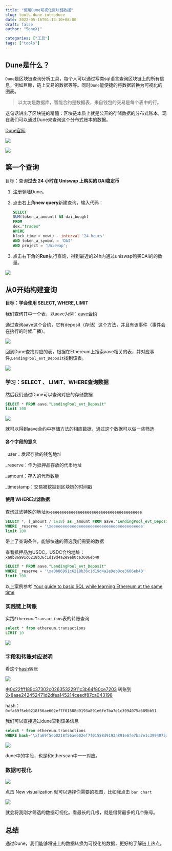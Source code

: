```yaml
---
title: "使用Dune可视化区块链数据"
slug: tools-dune-introduce
date: 2022-05-16T01:13:10+08:00
draft: false
author: "5oneXj"

categories: ["工具"]
tags: ["tools"]
---
```


## Dune是什么？

`Dune`是区块链查询分析工具，每个人可以通过写类sql语言查询区块链上的所有信息，例如巨鲸，链上交易的数据等等。同时`Dune`能便捷的将数据转换为可视化的图表。

> 以太坊是数据库，智能合约是数据表，来自钱包的交易是每个表中的行。

这句话讲出了区块链的精髓：区块链本质上就是公开的存储数据的分布式账本，现在我们可以通过Dune来查询这个分布式账本的数据。

[Dune官网](https://dune.xyz/)

![](https://raw.githubusercontent.com/jollysone/Picture-Library/master/blog/202302260003935.png)

![](https://raw.githubusercontent.com/jollysone/Picture-Library/master/blog/202302260003806.png)


## 第一个查询

目标：查询**过去 24 小时在 Uniswap 上购买的 DAI稳定币**

1. 注册登陆Dune。
2. 点击右上角**new query**新建查询，输入代码：

    ```sql
    SELECT
    SUM(token_a_amount) AS dai_bought
    FROM
    dex."trades"
    WHERE
    block_time > now() - interval '24 hours'
    AND token_a_symbol = 'DAI'
    AND project = 'Uniswap';
    ```
3. 点击右下角的**Run**执行查询，得到最近的24h内通过uniswap购买DAI的的数量。

![](https://raw.githubusercontent.com/jollysone/Picture-Library/master/blog/202302260004342.png)


## 从0开始构建查询

**目标：学会使用 SELECT, WHERE, LIMIT**

我们查询其中一个表，以aave为例：[aave合约](https://etherscan.io/address/0x398ec7346dcd622edc5ae82352f02be94c62d119#writeProxyContract)

通过查询aave这个合约，它有deposit（存储）这个方法，并且有该事件（事件会在执行的时候广播）。

![](https://raw.githubusercontent.com/jollysone/Picture-Library/master/blog/202302260004670.png)

回到Dune查找对应的表，根据在Ethereum上搜索aave相关的表，并对应事件,`LendingPool_evt_Deposit`找到该表。

![](https://raw.githubusercontent.com/jollysone/Picture-Library/master/blog/202302260005154.png)

### 学习：SELECT 、 LIMIT、WHERE查询数据

然后我们通过Dune可以查询对应的存储数据

```sql
SELECT * FROM aave."LendingPool_evt_Deposit"
limit 100
```

![](https://raw.githubusercontent.com/jollysone/Picture-Library/master/blog/202302260005886.png)

就可以得到aave合约中存储方法的相应数据，通过这个数据可以做一些筛选

#### 各个字段的意义

_user：发起存款的钱包地址

_reserve：作为抵押品存放的代币地址

_amount：存入的代币数量

_timestamp：交易被挖掘到区块链的时间戳


#### 使用 WHERE过滤数据

查询过滤特殊的地址`0xeeeeeeeeeeeeeeeeeeeeeeeeeeeeeeeeeeeeeeee`

```sql
SELECT *, (_amount / 1e18) as _amount FROM aave."LendingPool_evt_Deposit"
WHERE _reserve = '\xeeeeeeeeeeeeeeeeeeeeeeeeeeeeeeeeeeeeeeee'
limit 100
```

带上了查询条件，能够快速的筛选我们需要的数据

查看抵押品为USDC，USDC合约地址：`xa0b86991c6218b36c1d19d4a2e9eb0ce3606eb48`

```sql
SELECT * FROM aave."LendingPool_evt_Deposit"
WHERE _reserve = '\xa0b86991c6218b36c1d19d4a2e9eb0ce3606eb48'
limit 100
```

以上案例参考 [Your guide to basic SQL while learning Ethereum at the same time](https://towardsdatascience.com/your-guide-to-basic-sql-while-learning-ethereum-at-the-same-time-9eac17a05929)

### 实践链上转账


实践`Ethereum.Transactions`表的转账查询

```sql
select * from ethereum.transactions
LIMIT 10
```

![](https://raw.githubusercontent.com/jollysone/Picture-Library/master/blog/202302260006665.png)

### 字段和转账对应说明

看这个[hash](https://etherscan.io/tx/0xfa69f5eb0218f56ae602ef7f01588d9193a891e6fe7ba7e1c3994075a689bb51)转账 

![](https://raw.githubusercontent.com/jollysone/Picture-Library/master/blog/202302260006574.png)

由[0x22fff189c37302c02635322911c3b64f80ce7203](https://etherscan.io/token/0xdac17f958d2ee523a2206206994597c13d831ec7?a=0x22fff189c37302c02635322911c3b64f80ce7203) 转账到 [0x8aae242452471d2dfea145214ceedf87ca043198](https://etherscan.io/token/0xdac17f958d2ee523a2206206994597c13d831ec7?a=0x8aae242452471d2dfea145214ceedf87ca043198)

hash：`0xfa69f5eb0218f56ae602ef7f01588d9193a891e6fe7ba7e1c3994075a689bb51`

我们可以直接通过dune查到该条信息

```sql
select * from ethereum.transactions
WHERE hash='\xfa69f5eb0218f56ae602ef7f01588d9193a891e6fe7ba7e1c3994075a689bb51'
```

![](https://raw.githubusercontent.com/jollysone/Picture-Library/master/blog/202302260007852.png)

dune中的字段，也是和etherscan中一一对应。



### 数据可视化

![](https://raw.githubusercontent.com/jollysone/Picture-Library/master/blog/202302260007841.png)

点击 New visualization 就可以选择你需要的视图，比如我点击 `bar chart`

![](https://raw.githubusercontent.com/jollysone/Picture-Library/master/blog/202302260007492.png)

就会将我刚才筛选的数据可视化。看最长的几根，就是借贷最多的几个账号。

## 总结

通过Dune，我们能够将链上的数据转换为可视化的数据，更好的了解链上热点。